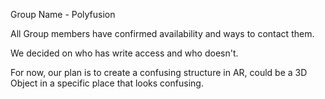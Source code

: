 Group Name - Polyfusion

All Group members have confirmed availability and ways to contact them.

We decided on who has write access and who doesn't.

For now, our plan is to create a confusing structure in AR, could be a 3D Object in a specific place that looks confusing. 